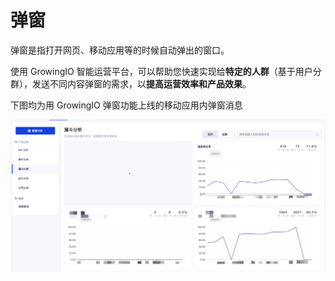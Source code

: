 # 弹窗

弹窗是指打开网页、移动应用等的时候自动弹出的窗口。

使用 GrowingIO 智能运营平台，可以帮助您快速实现给**特定的人群**（基于用户分群），发送不同内容弹窗的需求，以**提高运营效率和产品效果**。 

下图均为用 GrowingIO 弹窗功能上线的移动应用内弹窗消息

![](../../../.gitbook/assets/image%20%2888%29.png)

